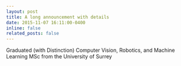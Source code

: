```yaml
---
layout: post
title: A long announcement with details
date: 2015-11-07 16:11:00-0400
inline: false
related_posts: false
---
```


Graduated (with Distinction) Computer Vision, Robotics, and Machine Learning MSc from the University of Surrey